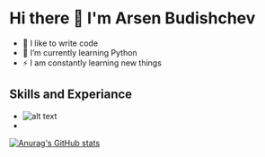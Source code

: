 # Hi there 👋 I'm Arsen Budishchev

- 💪 I like to write code 
- 🌱 I’m currently learning Python
- ⚡ I am constantly learning new things

## Skills and Experiance
* ![alt text]([https://s3.dualstack.us-east-2.amazonaws.com/pythondotorg-assets/media/files/python-logo-only.svg] "Python")
* 
[![Anurag's GitHub stats](https://github-readme-stats.vercel.app/api?username=steelykt)](https://github.com/anuraghazra/github-readme-stats)
